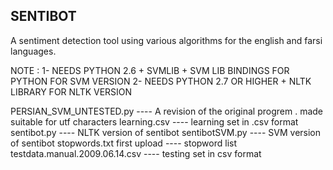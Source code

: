 SENTIBOT
-------
A sentiment detection tool using various algorithms for the english and farsi languages.                         


NOTE :
1- NEEDS PYTHON 2.6 + SVMLIB + SVM LIB BINDINGS FOR PYTHON FOR SVM VERSION
2- NEEDS PYTHON 2.7 OR HIGHER + NLTK LIBRARY FOR NLTK VERSION

PERSIAN_SVM_UNTESTED.py	 ---- A revision of the original progrem . made suitable for utf characters
learning.csv	---- learning set in .csv format
sentibot.py	---- NLTK version of sentibot
sentibotSVM.py	---- SVM version of sentibot
stopwords.txt	first upload	---- stopword list
testdata.manual.2009.06.14.csv  ---- testing set in csv format

